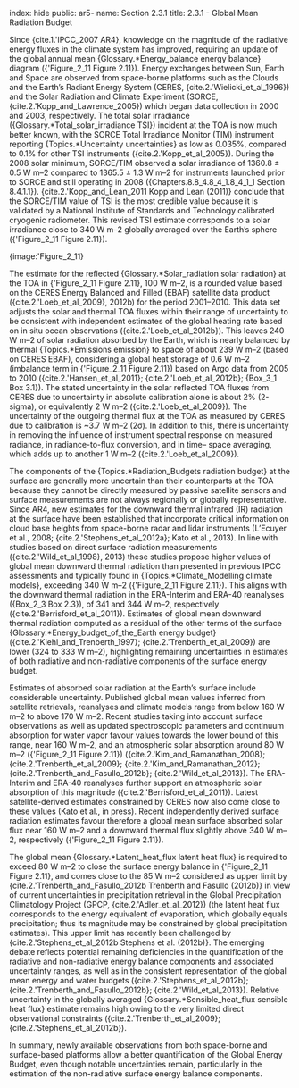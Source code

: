 index: hide
public: ar5-
name: Section 2.3.1
title: 2.3.1 - Global Mean Radiation Budget

Since {cite.1.'IPCC_2007 AR4}, knowledge on the magnitude of the radiative energy fluxes in the climate system has improved, requiring an update of the global annual mean {Glossary.*Energy_balance energy balance} diagram ({'Figure_2_11 Figure 2.11}). Energy exchanges between Sun, Earth and Space are observed from space-borne platforms such as the Clouds and the Earth’s Radiant Energy System (CERES, {cite.2.'Wielicki_et_al_1996}) and the Solar Radiation and Climate Experiment (SORCE, {cite.2.'Kopp_and_Lawrence_2005}) which began data collection in 2000 and 2003, respectively. The total solar irradiance ({Glossary.*Total_solar_irradiance TSI}) incident at the TOA is now much better known, with the SORCE Total Irradiance Monitor (TIM) instrument reporting {Topics.*Uncertainty uncertainties} as low as 0.035%, compared to 0.1% for other TSI instruments ({cite.2.'Kopp_et_al_2005}). During the 2008 solar minimum, SORCE/TIM observed a solar irradiance of 1360.8 ± 0.5 W m–2 compared to 1365.5 ± 1.3 W m–2 for instruments launched prior to SORCE and still operating in 2008 ({Chapters.8.8_4.8_4_1.8_4_1_1 Section 8.4.1.1}). {cite.2.'Kopp_and_Lean_2011 Kopp and Lean (2011)} conclude that the SORCE/TIM value of TSI is the most credible value because it is validated by a National Institute of Standards and Technology calibrated cryogenic radiometer. This revised TSI estimate corresponds to a solar irradiance close to 340 W m–2 globally averaged over the Earth’s sphere ({'Figure_2_11 Figure 2.11}).

{image:'Figure_2_11}

The estimate for the reflected {Glossary.*Solar_radiation solar radiation} at the TOA in {'Figure_2_11 Figure 2.11}, 100 W m–2, is a rounded value based on the CERES Energy Balanced and Filled (EBAF) satellite data product ({cite.2.'Loeb_et_al_2009}, 2012b) for the period 2001–2010. This data set adjusts the solar and thermal TOA fluxes within their range of uncertainty to be consistent with independent estimates of the global heating rate based on in situ ocean observations ({cite.2.'Loeb_et_al_2012b}). This leaves 240 W m–2 of solar radiation absorbed by the Earth, which is nearly balanced by thermal {Topics.*Emissions emission} to space of about 239 W m–2 (based on CERES EBAF), considering a global heat storage of 0.6 W m–2 (imbalance term in {'Figure_2_11 Figure 2.11}) based on Argo data from 2005 to 2010 ({cite.2.'Hansen_et_al_2011}; {cite.2.'Loeb_et_al_2012b}; {Box_3_1 Box 3.1}). The stated uncertainty in the solar reflected TOA fluxes from CERES due to uncertainty in absolute calibration alone is about 2% (2-sigma), or equivalently 2 W m–2 ({cite.2.'Loeb_et_al_2009}). The uncertainty of the outgoing thermal flux at the TOA as measured by CERES due to calibration is ~3.7 W m–2 (2σ). In addition to this, there is uncertainty in removing the influence of instrument spectral response on measured radiance, in radiance-to-flux conversion, and in time– space averaging, which adds up to another 1 W m–2 ({cite.2.'Loeb_et_al_2009}).

The components of the {Topics.*Radiation_Budgets radiation budget} at the surface are generally more uncertain than their counterparts at the TOA because they cannot be directly measured by passive satellite sensors and surface measurements are not always regionally or globally representative. Since AR4, new estimates for the downward thermal infrared (IR) radiation at the surface have been established that incorporate critical information on cloud base heights from space-borne radar and lidar instruments (L’Ecuyer et al., 2008; {cite.2.'Stephens_et_al_2012a}; Kato et al., 2013). In line with studies based on direct surface radiation measurements ({cite.2.'Wild_et_al_1998}, 2013) these studies propose higher values of global mean downward thermal radiation than presented in previous IPCC assessments and typically found in {Topics.*Climate_Modelling climate models}, exceeding 340 W m–2 ({'Figure_2_11 Figure 2.11}). This aligns with the downward thermal radiation in the ERA-Interim and ERA-40 reanalyses ({Box_2_3 Box 2.3}), of 341 and 344 W m–2, respectively ({cite.2.'Berrisford_et_al_2011}). Estimates of global mean downward thermal radiation computed as a residual of the other terms of the surface {Glossary.*Energy_budget_of_the_Earth energy budget} ({cite.2.'Kiehl_and_Trenberth_1997}; {cite.2.'Trenberth_et_al_2009}) are lower (324 to 333 W m–2), highlighting remaining uncertainties in estimates of both radiative and non-radiative components of the surface energy budget.

Estimates of absorbed solar radiation at the Earth’s surface include considerable uncertainty. Published global mean values inferred from satellite retrievals, reanalyses and climate models range from below 160 W m–2 to above 170 W m–2. Recent studies taking into account surface observations as well as updated spectroscopic parameters and continuum absorption for water vapor favour values towards the lower bound of this range, near 160 W m–2, and an atmospheric solar absorption around 80 W m–2 ({'Figure_2_11 Figure 2.11}) ({cite.2.'Kim_and_Ramanathan_2008}; {cite.2.'Trenberth_et_al_2009}; {cite.2.'Kim_and_Ramanathan_2012}; {cite.2.'Trenberth_and_Fasullo_2012b}; {cite.2.'Wild_et_al_2013}). The ERA-Interim and ERA-40 reanalyses further support an atmospheric solar absorption of this magnitude ({cite.2.'Berrisford_et_al_2011}). Latest satellite-derived estimates constrained by CERES now also come close to these values (Kato et al., in press). Recent independently derived surface radiation estimates favour therefore a global mean surface absorbed solar flux near 160 W m–2 and a downward thermal flux slightly above 340 W m–2, respectively ({'Figure_2_11 Figure 2.11}).

The global mean {Glossary.*Latent_heat_flux latent heat flux} is required to exceed 80 W m–2 to close the surface energy balance in {'Figure_2_11 Figure 2.11}, and comes close to the 85 W m–2 considered as upper limit by {cite.2.'Trenberth_and_Fasullo_2012b Trenberth and Fasullo (2012b)} in view of current uncertainties in precipitation retrieval in the Global Precipitation Climatology Project (GPCP, {cite.2.'Adler_et_al_2012}) (the latent heat flux corresponds to the energy equivalent of evaporation, which globally equals precipitation; thus its magnitude may be constrained by global precipitation estimates). This upper limit has recently been challenged by {cite.2.'Stephens_et_al_2012b Stephens et al. (2012b)}. The emerging debate reflects potential remaining deficiencies in the quantification of the radiative and non-radiative energy balance components and associated uncertainty ranges, as well as in the consistent representation of the global mean energy and water budgets ({cite.2.'Stephens_et_al_2012b}; {cite.2.'Trenberth_and_Fasullo_2012b}; {cite.2.'Wild_et_al_2013}). Relative uncertainty in the globally averaged {Glossary.*Sensible_heat_flux sensible heat flux} estimate remains high owing to the very limited direct observational constraints ({cite.2.'Trenberth_et_al_2009}; {cite.2.'Stephens_et_al_2012b}).

In summary, newly available observations from both space-borne and surface-based platforms allow a better quantification of the Global Energy Budget, even though notable uncertainties remain, particularly in the estimation of the non-radiative surface energy balance components.
